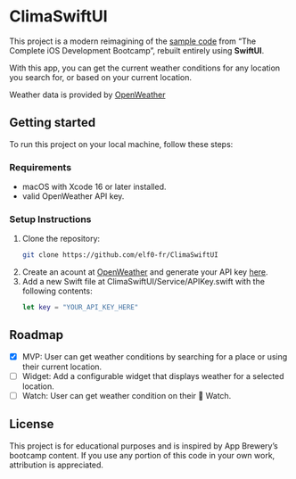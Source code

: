 
# ClimaSwiftUI

This project is a modern reimagining of the [sample code](https://github.com/appbrewery/Clima-iOS13) from “The Complete iOS Development Bootcamp”, rebuilt entirely using **SwiftUI**.

With this app, you can get the current weather conditions for any location you search for, or based on your current location.

Weather data is provided by [OpenWeather](https://openweathermap.org/api)

## Getting started

To run this project on your local machine, follow these steps:

### Requirements

- macOS with Xcode 16 or later installed.
- valid OpenWeather API key.

### Setup Instructions

1.	Clone the repository: 
    ```sh
    git clone https://github.com/elf0-fr/ClimaSwiftUI
    ```
2. Create an acount at [OpenWeather](https://home.openweathermap.org/users/sign_up) and generate your API key [here](https://home.openweathermap.org/api_keys).
3. Add a new Swift file at ClimaSwiftUI/Service/APIKey.swift with the following contents:
    ```swift
    let key = "YOUR_API_KEY_HERE"
    ```

## Roadmap

- [x] MVP: User can get weather conditions by searching for a place or using their current location.
- [ ] Widget: Add a configurable widget that displays weather for a selected location.
- [ ] Watch: User can get weather condition on their  Watch.

## License

This project is for educational purposes and is inspired by App Brewery’s bootcamp content.
If you use any portion of this code in your own work, attribution is appreciated.